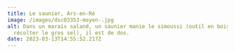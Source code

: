 ```yaml
---
title: Le saunier, Ars-en-Ré
image: /images/dsc03353-moyen-.jpg
alt: Dans un marais saland, un saunier manie le simoussi (outil en bois pour
  récolter le gros sel), il est de dos.
date: 2023-03-13T14:55:52.217Z
---
```

